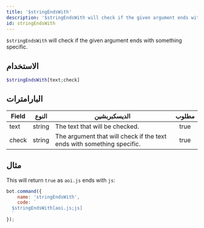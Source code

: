 ```yaml
---
title: '$stringEndsWith'
description: '$stringEndsWith will check if the given argument ends with something specific.'
id: stringEndsWith
---
```


`$stringEndsWith` will check if the given argument ends with something specific.

## الاستخدام

```php
$stringEndsWith[text;check]
```

## البارامترات

| Field | النوع  | الديسكبربشين                                                           | مطلوب |
| ----- | ------ | ---------------------------------------------------------------------- |:-----:|
| text  | string | The text that will be checked.                                         | true  |
| check | string | The argument that will check if the text ends with something specific. | true  |

## مثال

This will return `true` as `aoi.js` ends with `js`:

```javascript
bot.command({
    name: 'stringEndsWith',
    code: `
  $stringEndsWith[aoi.js;js]
  `
});
```